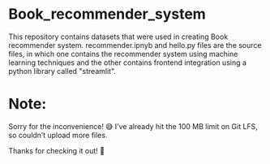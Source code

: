 # Book_recommender_system

This repository contains datasets that were used in creating Book recommender system. recommender.ipnyb and hello.py files are the source files, in which one contains the recommender system using machine learning techniques and the other contains frontend integration using a python library called "streamlit". 

# Note:
Sorry for the inconvenience! 😅 I’ve already hit the 100 MB limit on Git LFS, so couldn’t upload more files.

Thanks for checking it out! 🚀
